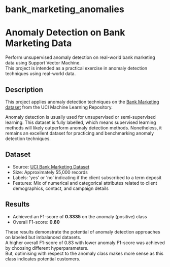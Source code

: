 # bank_marketing_anomalies

# Anomaly Detection on Bank Marketing Data

Perform unsupervised anomaly detection on real-world bank marketing data using Support Vector Machine.  
This project is intended as a practical exercise in anomaly detection techniques using real-world data.


## Description

This project applies anomaly detection techniques on the [Bank Marketing dataset](https://archive.ics.uci.edu/dataset/222/bank+marketing) from the UCI Machine Learning Repository.

Anomaly detection is usually used for unsupervised or semi-supervised learning. This dataset is fully labelled, which means supervised learning methods will likely outperform anomaly detection methods. Nonetheless, it remains an excellent dataset for practicing and benchmarking anomaly detection techniques.

## Dataset

- Source: [UCI Bank Marketing Dataset](https://archive.ics.uci.edu/dataset/222/bank+marketing)
- Size: Approximately 55,000 records
- Labels: 'yes' or 'no' indicating if the client subscribed to a term deposit
- Features: Mix of numerical and categorical attributes related to client demographics, contact, and campaign details

## Results

- Achieved an F1-score of **0.3335** on the anomaly (positive) class
- Overall F1-score: **0.80**

These results demonstrate the potential of anomaly detection approaches on labeled but imbalanced datasets.   
A higher overall F1-score of 0.83 with lower anomaly F1-score was achieved by choosing different hyperparameters.   
But,  optimising with respect to the anomaly class makes more sense as this class indicates potential customers.




